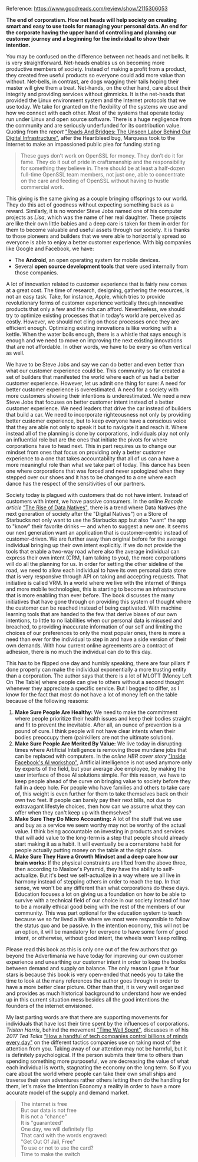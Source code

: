 Reference: https://www.goodreads.com/review/show/2115306053

**The end of corporatism. How net heads will help society on creating smart and easy to use tools for managing your personal data. An end for the corporate having the upper hand of controlling and planning our customer journey and a beginning for the individual to show their intention.**

You may be confused on the difference between net heads and net bells. It is very straightforward. Net-heads enables us on becoming more productive members of society. Instead of making a profit from a product, they created free useful products so everyone could add more value than without. Net-bells, in contrast, are dogs wagging their tails hoping their master will give them a treat. Net-hands, on the other hand, care about their integrity and providing services without gimmicks. It is the net-heads that provided the Linux environment system and the Internet protocols that we use today. We take for granted on the flexibility of the systems we use and how we connect with each other. Most of the systems that operate today run under Linux and open source software. There is a huge negligence from the community and are seriously underfunded for its contribution value.  Quoting from the *report* ["Roads And Bridges: The Unseen Labor Behind Our Digital Infrastructure"](http://www.fordfoundation.org/library/reports-and-studies/roads-and-bridges-the-unseen-labor-behind-our-digital-infrastructure), after the Heartbleed bug, Marquess took to the Internet to make an impassioned public plea for funding stating 
>These guys don’t work on OpenSSL for money. They don’t do it for fame. They do it out of pride in craftsmanship and the responsibility for something they believe in. There should be at least a half-dozen full-time OpenSSL team members, not just one, able to concentrate on the care and feeding of OpenSSL without having to hustle commercial work.

This giving is the same giving as a couple bringing offsprings to our world. They do this act of goodness without expecting something back as a reward. Similarly, it is no wonder Steve Jobs named one of his computer projects as *Lisa*, which was the name of her real daughter. These projects are like their own little babies and a deep care is taken for them in order for them to become valuable and useful assets through our society. It is thanks to those pioneers and builders that we were able to horizontally spread so everyone is able to enjoy a better customer experience. With big companies like Google and Facebook, we have: 
* The **Android**, an open operating system for mobile devices. 
* Several **open source development tools** that were used internally from those companies.

A lot of innovation related to customer experience that is fairly new comes at a great cost. The time of research, designing, gathering the resources, is not an easy task. Take, for instance, Apple, which tries to provide revolutionary forms of customer experience vertically through innovative products that only a few and the rich can afford. Nevertheless, we should try to optimize existing processes that in today's world are perceived as costly. However, we should not cling on those processes once they are efficient enough. Optimizing existing innovations is like working with a kettle. When the water boils enough, there is a whistle that says enough is enough and we need to move on improving the next existing innovations that are not affordable. In other words, we have to be every so often vertical as well. 

We have to be Steve Jobs and say we can do better and even better than what our customer experience could be. This community so far created a set of builders that manifested the world where each of us had a better customer experience. However, let us admit one thing for sure: A need for better customer experience is overestimated. A need for a society with more customers showing their intentions is underestimated. We need a new Steve Jobs that focuses on better customer intent instead of a better customer experience. We need leaders that drive the car instead of builders that build a car. We need to incorporate righteousness not only by providing better customer experience, but to keep everyone have a conscious voice that they are able not only to speak it but to navigate it and reach it. Where instead all of the planning is done by corporations, individuals play not only an influential role but are the ones that initiate the pivots for where corporations have to head next. This in part requires us to change our mindset from ones that focus on providing only a better customer experience to a one that takes accountability that all of us can a have a more meaningful role than what we take part of today. This dance has been one where corporations that was forced and never apologized when they stepped over our shoes and it has to be changed to a one where each dance has the respect of the sensitivities of our partners. 

Society today is plagued with customers that do not have intent. Instead of customers with intent, we have passive consumers. In the online *Recode article* ["The Rise of Data Natives"](https://www.recode.net/2014/4/10/11625490/the-rise-of-the-data-natives), there is a trend where Data Natives (the next generation of society after the "Digital Natives") on a Store of Starbucks not only want to use the Starbucks app but also "want" the app to "know" their favorite drinks — and when to suggest a new one. It seems our next generation want an application that is customer-centric instead of customer-driven. We are further away than original before for the average individual bringing up their own intent explicitly. If we do not provide the tools that enable a two-way road where also the average individual can express their own intent (CRM, I am talking to you), the more corporations will do all the planning for us. In order for setting the other sideline of the road, we need to allow each individual to have its own personal data store that is very responsive through API on taking and accepting requests. That initiative is called VRM. In a world where we live with the internet of things and more mobile technologies, this is starting to become an infrastructure that is more enabling than ever before. The book discusses the many initiatives that have gone through on providing this system of thought where the customer can be reached instead of being captivated. With machine learning tools that are handed to the few that derive biases of our own intentions, to little to no liabilities when our personal data is misused and breached, to providing inaccurate information of our self and limiting the choices of our preferences to only the most popular ones, there is more a need than ever for the individual to step in and have a side version of their own demands. With how current online agreements are a contract of adhesion, there is no much the individual can do to this day. 

This has to be flipped one day and humbly speaking, there are four pillars if done properly can make the individual exponentially a more trusting entity than a corporation. The author says that there is a lot of MLOTT (Money Left On The Table) where people can give to others without a second thought whenever they appreciate a specific service. But I begged to differ, as I know for the fact that most do not have a lot of money left on the table because of the following reasons:
1. **Make Sure People Are Healthy:** We need to make the commitment where people prioritize their health issues and keep their bodies straight and fit to prevent the inevitable. After all, an ounce of prevention is a pound of cure. I think people will not have clear intents when their bodies preoccupy them (painkillers are not the ultimate solution). 
2. **Make Sure People Are Merited By Value:** We live today in disrupting times where Artificial Intelligence is removing those mundane jobs that can be replaced with computers. In the *online HBR cover story* ["Inside Facebook's AI workshop"](https://hbr.org/cover-story/2017/07/the-business-of-artificial-intelligence#/2017/07/inside-facebooks-ai-workshop), Artificial intelligence is not used anymore only by experts of the field, but your average Joe employee, by making the user interface of those AI solutions simple. For this reason, we have to keep people ahead of the curve on bringing value to society before they fall in a deep hole. For people who have families and others to take care of, this weight is even further for them to take themselves back on their own two feet. If people can barely pay their next bills, not due to extravagant lifestyle choices, then how can we assume what they can offer when they can't keep up with themselves?
3. **Make Sure They Do Micro Accounting:** A lot of the stuff that we use and buy as a service we seem worthy may not be worthy of the actual value. I think being accountable on investing in products and services that will add value to the long-term is a step that people should already start making it as a habit. It will eventually be a cornerstone habit for people actually putting money on the table at the right place.
4. **Make Sure They Have a Growth Mindset and a deep care how our brain works:** If the physical constraints are lifted from the above three, then according to Maslow's Pyramid, they have the ability to self-actualize. But it's best we self-actualize in a way where we all live in harmony instead of stepping others in order to reach the top. In that sense, we won't be any different than what corporations do these days. Education focuses a lot on giving us a foundation on how to be able to survive with a technical field of our choice in our society instead of how to be a morally ethical good being with the rest of the members of our community. This was part optional for the education system to teach because we so far lived a life where we most were responsible to follow the status quo and be passive. In the intention economy, this will not be an option, it will be mandatory for everyone to have some form of good intent, or otherwise, without good intent, the wheels won't keep rolling.  

Please read this book as this is only one out of the few authors that go beyond the Advertimania we have today for improving our own customer experience and unearthing our customer intent in order to keep the books between demand and supply on balance. The only reason I gave it four stars is because this book is very open-ended that needs you to take the time to look at the many references the author goes through in order to have a more better clear picture. Other than that, it is very well organized and provides as much historical background to understand how we ended up in this current situation mess besides all the good intentions the founders of the internet envisioned. 

My last parting words are that there are supporting movements for individuals that have lost their time spent by the influences of corporations. *Tristan Harris*, behind the movement ["Time Well Spent"](http://www.timewellspent.io/), discusses in of his *2017 Ted Talks* ["How a handful of tech companies control billions of minds every day"](https://www.ted.com/talks/tristan_harris_the_manipulative_tricks_tech_companies_use_to_capture_your_attention) on the different tactics companies use on taking most of the attention from you. Taking away of our attention may not be harmful, but it is definitely psychological. If the person submits their time to others than spending something more purposeful, we are decreasing the value of what each individual is worth, stagnating the economy on the long term. So if you care about the world where people can take their own small ships and traverse their own adventures rather others letting them do the handling for them, let's make the Intention Economy a reality in order to have a more accurate model of the supply and demand market.

> The internet is free <br>
> But our data is not free <br>
> It is not a "chance" <br>
> It is "guaranteed" <br>
> One day, we will definitely flip <br> 
> That card with the words engraved: <br>
> "Get Out Of Jail, Free" <br>
> To use or not to use the card? <br> 
> Time to make the switch<br>
